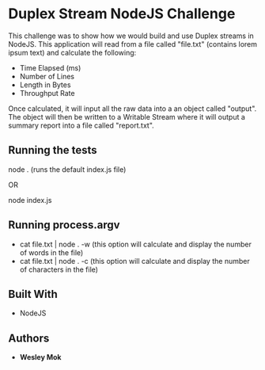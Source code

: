 # Duplex Stream NodeJS Challenge

This challenge was to show how we would build and use Duplex streams in NodeJS. This application will read from a file called "file.txt" (contains lorem ipsum text)
and calculate the following:
  - Time Elapsed (ms)
  - Number of Lines
  - Length in Bytes
  - Throughput Rate

Once calculated, it will input all the raw data into a an object called "output". The object will then be written to a Writable Stream where it will output a summary report into a file called "report.txt".
## Running the tests

node . (runs the default index.js file)

OR

node index.js

## Running process.argv

- cat file.txt | node . -w (this option will calculate and display the number of words in the file)
- cat file.txt | node . -c (this option will calculate and display the number of characters in the file)

## Built With

* NodeJS

## Authors

* **Wesley Mok** 

